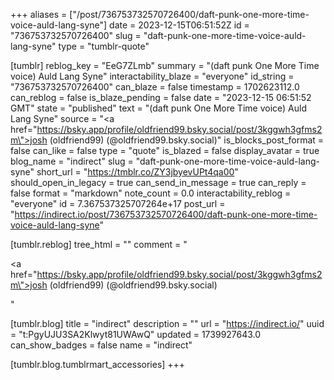 +++
aliases = ["/post/736753732570726400/daft-punk-one-more-time-voice-auld-lang-syne"]
date = 2023-12-15T06:51:52Z
id = "736753732570726400"
slug = "daft-punk-one-more-time-voice-auld-lang-syne"
type = "tumblr-quote"

[tumblr]
reblog_key = "EeG7ZLmb"
summary = "(daft punk One More Time voice) Auld Lang Syne"
interactability_blaze = "everyone"
id_string = "736753732570726400"
can_blaze = false
timestamp = 1702623112.0
can_reblog = false
is_blaze_pending = false
date = "2023-12-15 06:51:52 GMT"
state = "published"
text = "(daft punk One More Time voice) Auld Lang Syne"
source = "<a href=\"https://bsky.app/profile/oldfriend99.bsky.social/post/3kggwh3gfms2m\">josh (oldfriend99)  (@oldfriend99.bsky.social)</a>"
is_blocks_post_format = false
can_like = false
type = "quote"
is_blazed = false
display_avatar = true
blog_name = "indirect"
slug = "daft-punk-one-more-time-voice-auld-lang-syne"
short_url = "https://tmblr.co/ZY3jbyevUPt4qa00"
should_open_in_legacy = true
can_send_in_message = true
can_reply = false
format = "markdown"
note_count = 0.0
interactability_reblog = "everyone"
id = 7.367537325707264e+17
post_url = "https://indirect.io/post/736753732570726400/daft-punk-one-more-time-voice-auld-lang-syne"

[tumblr.reblog]
tree_html = ""
comment = "<p><a href=\"https://bsky.app/profile/oldfriend99.bsky.social/post/3kggwh3gfms2m\">josh (oldfriend99)  (@oldfriend99.bsky.social)</a></p>"

[tumblr.blog]
title = "indirect"
description = ""
url = "https://indirect.io/"
uuid = "t:PgyUJU3SA2Klwyt81UWAwQ"
updated = 1739927643.0
can_show_badges = false
name = "indirect"

[tumblr.blog.tumblrmart_accessories]
+++
